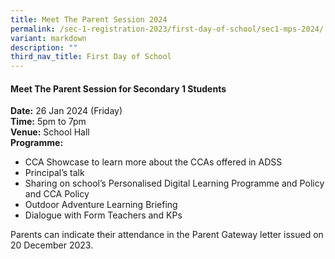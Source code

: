 ```yaml
---
title: Meet The Parent Session 2024
permalink: /sec-1-registration-2023/first-day-of-school/sec1-mps-2024/
variant: markdown
description: ""
third_nav_title: First Day of School
---
```

#### **Meet The Parent Session for Secondary 1 Students**
**Date:** 26 Jan 2024 (Friday)
<br>
**Time:** 5pm to 7pm
<br>
**Venue:** School Hall
<br>
**Programme:**

* CCA Showcase to learn more about the CCAs offered in ADSS
* Principal’s talk
* Sharing on school’s Personalised Digital Learning Programme and Policy and CCA Policy
* Outdoor Adventure Learning Briefing
* Dialogue with Form Teachers and KPs

Parents can indicate their attendance in the Parent Gateway letter issued on 20 December 2023.
